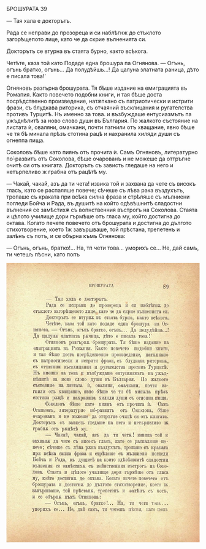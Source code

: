 ﻿БРОШУРАТА	39

— Тая хала е докторътъ.

Рада се неправи до прозореца и си наблѣгнж до стъклото загорѣщепото лице, като че да скрие вълненията си.

Докторътъ се втурна въ стаята бурно, както всѣкога.

Четѣте, каза той като Подаде една брошура па Огнянова. — Огънь, огънь братко, огънь... Да полудѣйшь...! Да цалуна златната раница, дѣто е писала това!’

Огняновъ разгърна брошурата. Тя бѣше издание на емиграцията въ Ромапия. Както повечето подобни книги, и тая бѣше доста посрѣдственно произведение, натѫпкано съ патриотически и истрити фрази, съ блудкава риторика, съ отчаяний въсклицания и ругателства противъ Турцитѣ. Нъ именно за това. и възбуждаше ентусиазмътъ па ужъднѣлитѣ за ново слово души въ България. По жалкото състояние на листата ѝ, оваляни, омачкани, почти пзгнили отъ хващание, явно бѣше че тя бѣ минала прѣзъ стотина рацѣ и нахранила хиляди души съ огнеппа пища.

Соколовъ бѣше като пиянъ отъ прочита ѝ. Самъ Огняновъ, литературно по́-развитъ отъ Соколова, бѣше очарованъ и не можеше да оттръгне очитѣ си отъ книгата. Докторътъ съ зависть гледаше на него и нетърпеливо ж грабна отъ рацѣтѣ му.

— Чакай, чакай, азъ да ти чета! извика той и захвана да чете съ високъ гласъ, като се распаляше повече; сѣчеше съ лѣва рака въздухътъ, тропаше съ краката при всѣка силна фраза и стрѣляше съ мълниени погледи Бойча и Рада, въ душитѣ на който одѣвѣшнитѣ сладостни вълнения се замѣстихѫ съ вопнственния въстрогъ на Соколова. Стаята и цѣлото училище дори гърмѣше отъ гласа му, който достигна до октава. Когато печете повечето отъ брошурата и достигна до дългото стихотворение, което 1ж завършваше, той прѣстана, трепетенъ и залѣнъ съ потъ, и се обърна къмъ Огнянова:

— Огънь, огънь, братко!... На, тп чети това... уморихъ се... Не, дай самъ, ти четешъ пѣсни, като попъ

![original](../images/104.jpg)

